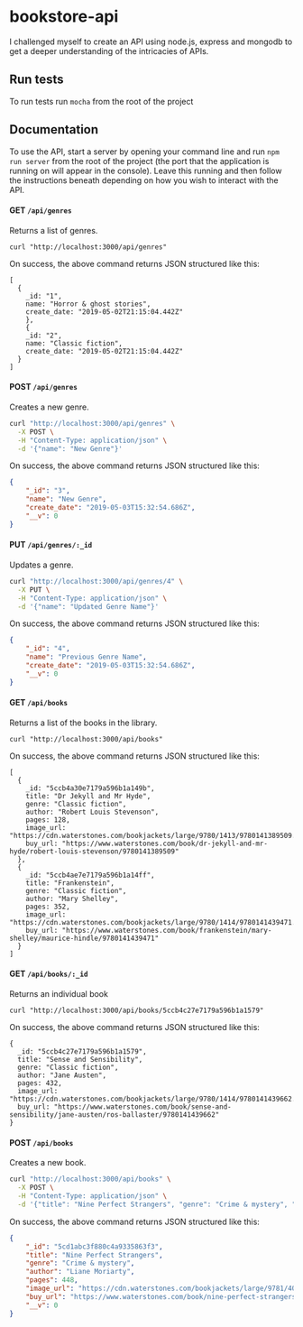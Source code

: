 # bookstore-api

I challenged myself to create an API using node.js, express and mongodb to get a deeper understanding of the intricacies of APIs.

## Run tests

To run tests run `mocha` from the root of the project

## Documentation

To use the API, start a server by opening your command line and run `npm run server` from the root of the project (the port that the application is running on will appear in the console). Leave this running and then follow the instructions beneath depending on how you wish to interact with the API.

#### GET `/api/genres`

Returns a list of genres.

```
curl "http://localhost:3000/api/genres"
```

On success, the above command returns JSON structured like this:

```
[
  {
    _id: "1",
    name: "Horror & ghost stories",
    create_date: "2019-05-02T21:15:04.442Z"
    },
    {
    _id: "2",
    name: "Classic fiction",
    create_date: "2019-05-02T21:15:04.442Z"
  }
]
```

#### POST `/api/genres`

Creates a new genre.

```bash
curl "http://localhost:3000/api/genres" \
  -X POST \
  -H "Content-Type: application/json" \
  -d '{"name": "New Genre"}'
```
On success, the above command returns JSON structured like this:

```json
{
    "_id": "3",
    "name": "New Genre",
    "create_date": "2019-05-03T15:32:54.686Z",
    "__v": 0
}
```

#### PUT `/api/genres/:_id`

Updates a genre.

```bash
curl "http://localhost:3000/api/genres/4" \
  -X PUT \
  -H "Content-Type: application/json" \
  -d '{"name": "Updated Genre Name"}'
```

On success, the above command returns JSON structured like this:

```json
{
    "_id": "4",
    "name": "Previous Genre Name",
    "create_date": "2019-05-03T15:32:54.686Z",
    "__v": 0
}
```

#### GET `/api/books`

Returns a list of the books in the library.

```
curl "http://localhost:3000/api/books"
```

On success, the above command returns JSON structured like this:

```
[
  {
    _id: "5ccb4a30e7179a596b1a149b",
    title: "Dr Jekyll and Mr Hyde",
    genre: "Classic fiction",
    author: "Robert Louis Stevenson",
    pages: 128,
    image_url: "https://cdn.waterstones.com/bookjackets/large/9780/1413/9780141389509.jpg",
    buy_url: "https://www.waterstones.com/book/dr-jekyll-and-mr-hyde/robert-louis-stevenson/9780141389509"
  },
  {
    _id: "5ccb4ae7e7179a596b1a14ff",
    title: "Frankenstein",
    genre: "Classic fiction",
    author: "Mary Shelley",
    pages: 352,
    image_url: "https://cdn.waterstones.com/bookjackets/large/9780/1414/9780141439471.jpg",
    buy_url: "https://www.waterstones.com/book/frankenstein/mary-shelley/maurice-hindle/9780141439471"
  }
]
```

#### GET `/api/books/:_id`

Returns an individual book

```
curl "http://localhost:3000/api/books/5ccb4c27e7179a596b1a1579"
```

On success, the above command returns JSON structured like this:

```
{
  _id: "5ccb4c27e7179a596b1a1579",
  title: "Sense and Sensibility",
  genre: "Classic fiction",
  author: "Jane Austen",
  pages: 432,
  image_url: "https://cdn.waterstones.com/bookjackets/large/9780/1414/9780141439662.jpg",
  buy_url: "https://www.waterstones.com/book/sense-and-sensibility/jane-austen/ros-ballaster/9780141439662"
}
```

#### POST `/api/books`

Creates a new book.

```bash
curl "http://localhost:3000/api/books" \
  -X POST \
  -H "Content-Type: application/json" \
  -d '{"title": "Nine Perfect Strangers", "genre": "Crime & mystery", "author": "Liane Moriarty", "pages": 448, "image_url": "https://cdn.waterstones.com/bookjackets/large/9781/4059/9781405919463.jpg", "buy_url": "https://www.waterstones.com/book/nine-perfect-strangers/liane-moriarty/9781405919463"}'
```

On success, the above command returns JSON structured like this:

```json
{
    "_id": "5cd1abc3f880c4a9335863f3",
    "title": "Nine Perfect Strangers",
    "genre": "Crime & mystery",
    "author": "Liane Moriarty",
    "pages": 448,
    "image_url": "https://cdn.waterstones.com/bookjackets/large/9781/4059/9781405919463.jpg",
    "buy_url": "https://www.waterstones.com/book/nine-perfect-strangers/liane-moriarty/9781405919463",
    "__v": 0
}
```
